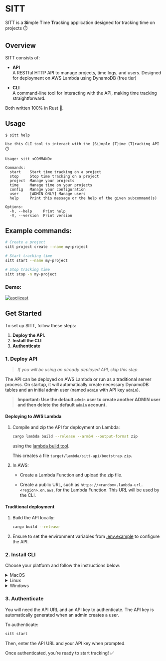 # SITT
SITT is a **Si**mple **T**ime **T**racking application designed for tracking time on projects ⏱️

## Overview
SITT consists of:
  - **API**<br>
  A RESTful HTTP API to manage projects, time logs, and users. Designed for deployment on AWS Lambda using DynamoDB (free tier)

  - **CLI**<br>
    A command-line tool for interacting with the API, making time tracking straightforward.

Both written 100% in Rust 🦀.

## Usage
```
$ sitt help

Use this CLI tool to interact with the (Si)mple (T)ime (T)racking API ⏱️

Usage: sitt <COMMAND>

Commands:
  start    Start time tracking on a project
  stop     Stop time tracking on a project
  project  Manage your projects
  time     Manage time on your projects
  config   Manage your configuration
  user     [ADMIN ONLY] Manage users
  help     Print this message or the help of the given subcommand(s)

Options:
  -h, --help     Print help
  -V, --version  Print version
```
## Example commands:
```bash
# Create a project
sitt project create --name my-project

# Start tracking time
sitt start --name my-project

# Stop tracking time
sitt stop -n my-project
```
### Demo:

[![asciicast](https://asciinema.org/a/BrUqWZ2s8tjN3qV9YNjNWuZW8.svg)](https://asciinema.org/a/BrUqWZ2s8tjN3qV9YNjNWuZW8)

## Get Started
To set up SITT, follow these steps:
1. **Deploy the API.**
2. **Install the CLI**
3. **Authenticate**

### 1. Deploy API
> *If you will be using an already deployed API, skip this step.*

The API can be deployed on AWS Lambda or run as a traditional server process. On startup, it will automatically create necessary DynamoDB tables and an initial admin user (named `admin` with API key `admin`).
> **Important: Use the default `admin` user to create another ADMIN user and then delete the default `admin` account.**

#### Deploying to AWS Lambda
1. Compile and zip the API for deployment on Lambda:

    ```bash
    cargo lambda build --release --arm64 --output-format zip
    ```
    using the [lambda build tool](https://www.cargo-lambda.info/commands/build.html).
    
    This creates a file `target/lambda/sitt-api/bootstrap.zip`.<br>

3. In AWS:
    - Create a Lambda Function and upload the zip file.

    - Create a public URL, such as `https://<random>.lambda-url.<region>.on.aws`, for the Lambda Function.
    This URL will be used by the CLI.

#### Traditional deployment
1. Build the API locally:
    ```bash
    cargo build --release
    ```
2. Ensure to set the environment variables from [.env.example](.env.example) to configure the API.



### 2. Install CLI
Choose your platform and follow the instructions below:
<details>
<summary>MacOS</summary>
<br>

1. Download the sitt and allow it to be executed:

    ```bash
    sudo curl -L "https://github.com/williamwinkler/sitt/releases/latest/download/sitt-macos" -o /usr/local/bin/sitt
    sudo chmod +x /usr/local/bin/sitt
    ```

2. Verify installation:
    ```bash
    sitt --help
    ```

3. Troubleshoot

    If macOS quarantines the binary, allow execution by running:
    ```bash
    sudo xattr -rd com.apple.quarantine /usr/local/bin/sitt
    ```
</details>

<details>
<summary>Linux</summary>
<br>

1. Download the sitt and allow it to be executed:

    ```bash
    mkdir -p ~/.local/bin || true
    curl -L "https://github.com/williamwinkler/sitt/releases/latest/download/sitt-linux" -o ~/.local/bin/sitt
    chmod +x ~/.local/bin/sitt
    export PATH="$HOME/.local/bin:$PATH"  # Ensure ~/.local/bin is in your PATH
    ```

2. Verify installation
    ```bash
    sitt --help
    ```
</details>


<details>
<summary>Windows</summary>
<br>

1. Download `sitt`

    Using PowerShell, download the `sitt` executable to your local `bin` folder:
    ```powershell
    if (-not (Test-Path "$Env:USERPROFILE\bin")) { New-Item -ItemType Directory -Path "$Env:USERPROFILE\bin" | Out-Null }
    Invoke-WebRequest -Uri "https://github.com/williamwinkler/sitt/releases/latest/download/sitt-windows.exe" -OutFile "$Env:USERPROFILE\bin\sitt.exe"
    ```

2. Ensure `$Env:USERPROFILE\bin` is in your PATH

    To make sure `sitt` is accessible from any PowerShell session, add `$Env:USERPROFILE\bin` to your PATH environment variable.

- **Permanently** (for all future sessions):
  ```powershell
  [Environment]::SetEnvironmentVariable("Path", "$env:Path;$Env:USERPROFILE\bin", [EnvironmentVariableTarget]::User)
  ```

    > **Note**: Adding it permanently ensures `sitt` is accessible from any terminal in the future.

3. Restart PowerShell (if needed)

    If the `sitt` command is not immediately recognized, close and reopen PowerShell or any terminal you are using to refresh the environment variables.
   
4. Verify Installation

    After adding the path, verify that `sitt` is properly installed by running:
    ```powershell
    sitt --help
    ```

    If you see the help information, the installation is successful!
</details>


### 3. Authenticate
You will need the API URL and an API key to authenticate. 
The API key is automatically generated when an admin creates a user.

To authenticate:
```bash
sitt start
```
Then, enter the API URL and your API key when prompted.

Once authenticated, you’re ready to start tracking! ✅
